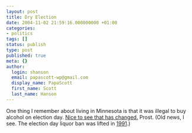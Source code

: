 ```yaml
---
layout: post
title: Dry Election
date: 2004-11-02 21:59:16.000000000 +01:00
categories:
- politics
tags: []
status: publish
type: post
published: true
meta: {}
author:
  login: shanson
  email: papascott-wp@gmail.com
  display_name: PapaScott
  first_name: Scott
  last_name: Hanson
---
```

<p>One thing I remember about living in Minnesota is that it was illegal to buy alcohol on election day. <a title="Minnesota DPS: Alcohol Enforcement: Frequently Asked Questions" href="http://www.dps.state.mn.us/alcgamb/alcenf/alcfaq.html#when_open">Nice to see that has changed.</a> Prost. (Old news, I see. The election day liquor ban was lifted in <a title="Sacred Sundays open for business" href="http://www.in-forum.com/specials/century/jan3/week36.html">1991</a>.)</p>
